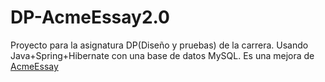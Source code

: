 # DP-AcmeEssay2.0
Proyecto para la asignatura DP(Diseño y pruebas) de la carrera. Usando Java+Spring+Hibernate con una base de datos MySQL. Es una mejora de [AcmeEssay](https://github.com/Lammerlord92/DP-AcmeEssay)
